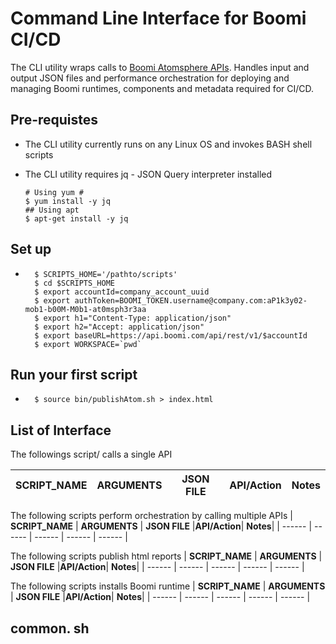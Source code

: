 # Command Line Interface for Boomi CI/CD

The CLI utility wraps calls to [Boomi Atomsphere APIs](https://help.boomi.com/bundle/integration/page/r-atm-AtomSphere_API_6730e8e4-b2db-4e94-a653-82ae1d05c78e.html). Handles input and output JSON files and performance orchestration for deploying and managing Boomi runtimes, components and metadata required for CI/CD.
  
## Pre-requistes
  - The CLI utility currently runs on any Linux OS and invokes BASH shell scripts
  - The CLI utility requires jq - JSON Query interpreter installed 
  
        # Using yum #
        $ yum install -y jq 
        ## Using apt
        $ apt-get install -y jq 

## Set up
- 
        $ SCRIPTS_HOME='/pathto/scripts'
        $ cd $SCRIPTS_HOME
        $ export accountId=company_account_uuid
        $ export authToken=BOOMI_TOKEN.username@company.com:aP1k3y02-mob1-b00M-M0b1-at0msph3r3aa
        $ export h1="Content-Type: application/json"
        $ export h2="Accept: application/json"
        $ export baseURL=https://api.boomi.com/api/rest/v1/$accountId
        $ export WORKSPACE=`pwd`
        
## Run your first script
- 
        $ source bin/publishAtom.sh > index.html
    
## List of Interface

The followings script/ calls a single API

| **SCRIPT_NAME** | **ARGUMENTS** | **JSON FILE** |**API/Action**| **Notes**|
| ------ | ------ | ------ | ------ | ------ |

The following scripts perform orchestration by calling multiple APIs
| **SCRIPT_NAME** | **ARGUMENTS** | **JSON FILE** |**API/Action**| **Notes**|
| ------ | ------ | ------ | ------ | ------ |

The following scripts publish html reports
| **SCRIPT_NAME** | **ARGUMENTS** | **JSON FILE** |**API/Action**| **Notes**|
| ------ | ------ | ------ | ------ | ------ |


The following scripts installs Boomi runtime
| **SCRIPT_NAME** | **ARGUMENTS** | **JSON FILE** |**API/Action**| **Notes**|
| ------ | ------ | ------ | ------ | ------ |

## common. sh


